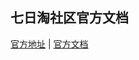 ## 七日淘社区官方文档
[官方地址](https://bbs.qiritao.com) | [官方文档](https://yhevis.github.io/qiritao-official-documents/#/)
